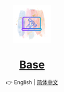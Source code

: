 <div align="center">

<img src="website/static/img/tools.png" width="100" height="100" alt="logo">

# [Base]()

👉 English | [简体中文](README_CN.md)

</div>
